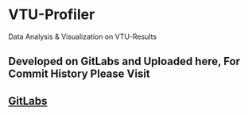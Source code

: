 # VTU-Profiler
Data Analysis &amp; Visualization on VTU-Results

## Developed on GitLabs and Uploaded here, For Commit History Please Visit
## [GitLabs](https://gitlab.com/iashwinprasada/VTUProfiler)
